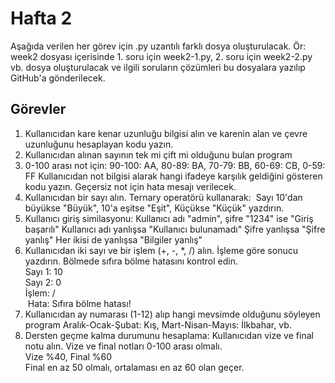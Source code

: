 # Hafta 2

Aşağıda verilen her görev için .py uzantılı farklı dosya oluşturulacak.
Ör: week2 dosyası içerisinde 1. soru için week2-1.py, 2. soru için week2-2.py vb. dosya oluşturulacak ve ilgili soruların çözümleri bu dosyalara yazılıp GitHub'a gönderilecek.

## Görevler

1) Kullanıcıdan kare kenar uzunluğu bilgisi alın ve karenin alan ve çevre uzunluğunu hesaplayan kodu yazın. ​
2) Kullanıcıdan alınan sayının tek mi çift mi olduğunu bulan program​
3) 0-100 arası not için:  90-100: AA, 80-89: BA, 70-79: BB, 60-69: CB, 0-59: FF  Kullanıcıdan not bilgisi alarak hangi ifadeye karşılık geldiğini gösteren kodu yazın.  Geçersiz not için hata mesajı verilecek.​
4) Kullanıcıdan bir sayı alın. Ternary operatörü kullanarak: ​ Sayı 10'dan büyükse "Büyük", ​10'a eşitse "Eşit", ​Küçükse "Küçük" yazdırın.
5) Kullanıcı giriş similasyonu:​
Kullanıcı adı "admin", şifre "1234" ise "Giriş başarılı"​
Kullanıcı adı yanlışsa "Kullanıcı bulunamadı"​
Şifre yanlışsa "Şifre yanlış"​
Her ikisi de yanlışsa "Bilgiler yanlış"
6) Kullanıcıdan iki sayı ve bir işlem (+, -, *, /) alın. İşleme göre sonucu yazdırın. Bölmede sıfıra bölme hatasını kontrol edin.​<br>
Sayı 1: 10<br>
Sayı 2: 0 <br>
İşlem: /  <br>​
Hata: Sıfıra bölme hatası!​<br>
8) Kullanıcıdan ay numarası (1-12) alıp hangi mevsimde olduğunu söyleyen program​
Aralık-Ocak-Şubat: Kış, Mart-Nisan-Mayıs: İlkbahar, vb.​
9) Dersten geçme kalma durumunu hesaplama:​
Kullanıcıdan vize ve final notu alın. Vize ve final notları 0-100 arası olmalı.​<br>
Vize %40, Final %60​ <br>
Final en az 50 olmalı, ortalaması en az 60 olan geçer.​
